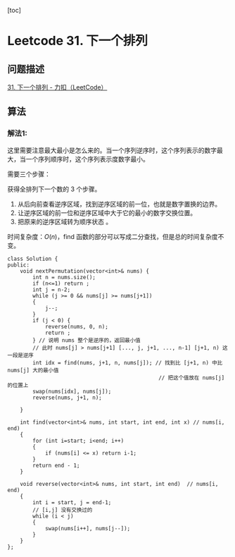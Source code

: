 [toc]

# Leetcode 31. 下一个排列

## 问题描述

[31. 下一个排列 - 力扣（LeetCode）](https://leetcode-cn.com/problems/next-permutation/)

## 算法

### 解法1:

这里需要注意最大最小是怎么来的。当一个序列逆序时，这个序列表示的数字最大，当一个序列顺序时，这个序列表示度数字最小。

需要三个步骤：

获得全排列下一个数的 3 个步骤。

1. 从后向前查看逆序区域，找到逆序区域的前一位，也就是数字置换的边界。
2. 让逆序区域的前一位和逆序区域中大于它的最小的数字交换位置。
3. 把原来的逆序区域转为顺序状态 。

时间复杂度：$O(n)$，find 函数的部分可以写成二分查找，但是总的时间复杂度不变。

```
class Solution {
public:
    void nextPermutation(vector<int>& nums) {
        int n = nums.size();
        if (n<=1) return ;
        int j = n-2;
        while (j >= 0 && nums[j] >= nums[j+1])
        {
            j--;
        }
        if (j < 0) { 
            reverse(nums, 0, n); 
            return ;
        } // 说明 nums 整个是逆序的，返回最小值
        // 此时 nums[j] > nums[j+1] [..., j, j+1, ..., n-1] [j+1, n) 这一段是逆序
        int idx = find(nums, j+1, n, nums[j]); // 找到比 [j+1, n) 中比 nums[j] 大的最小值
                                                // 把这个值放在 nums[j] 的位置上
        swap(nums[idx], nums[j]);
        reverse(nums, j+1, n);
        
    }

    int find(vector<int>& nums, int start, int end, int x) // nums[i, end)
    {
        for (int i=start; i<end; i++)
        {
            if (nums[i] <= x) return i-1;
        }
        return end - 1;
    }

    void reverse(vector<int>& nums, int start, int end)  // nums[i, end)
    {
        int i = start, j = end-1;
        // [i,j] 没有交换过的
        while (i < j)
        {
            swap(nums[i++], nums[j--]);
        }
    }
};
```
